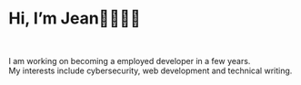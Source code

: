 <h1>Hi, I’m Jean👋👩🏻‍💻</h1>
<br>
<p>I am working on becoming a employed developer in a few years.<br> 
  My interests include cybersecurity, web development and technical writing.</p>
